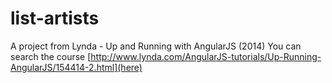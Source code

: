 list-artists
============

A project from Lynda - Up and Running with AngularJS (2014)
You can search the course [http://www.lynda.com/AngularJS-tutorials/Up-Running-AngularJS/154414-2.html](here)
